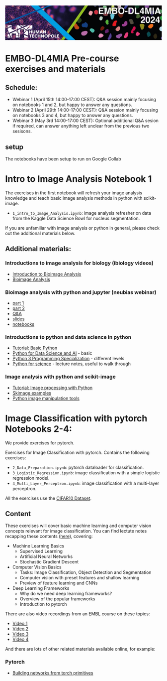 ![Banner](https://raw.githubusercontent.com/dl4mia/.github/2024/img/DL4MIA_banner_2024.png)

# EMBO-DL4MIA Pre-course exercises and materials

## Schedule:

- Webinar 1 (April 15th 14:00-17:00 CEST): Q&A session mainly focusing on notebooks 1 and 2, but happy to answer any questions.
- Webinar 2 (April 29th 14:00-17:00 CEST): Q&A session mainly focusing on notebooks 3 and 4, but happy to answer any questions. 
- Webinar 3 (May 3rd 14:00-17:00 CEST): Optional additional Q&A sesion if required, can answer anything left unclear from the previous two sesisons.

## setup
The notebooks have been setup to run on Google Collab

# Intro to Image Analysis Notebook 1

The exercises in the first notebook will refresh your image analysis knowledge and teach basic image analysis methods in python with scikit-image.
- `1_intro_to_Image_Analysis.ipynb`: image analysis refresher on data from the Kaggle Data Science Bowl for nucleus segmentation. 

If you are unfamiliar with image analysis or python in general, please check out the additional materials below. 

## Additional materials:
 
### Introductions to image analysis for biology (ibiology videos)
 * [Introduction to Bioimage Analysis](https://www.ibiology.org/techniques/introduction-to-bioimage-analysis/)
 * [Bioimage Analysis](https://www.ibiology.org/techniques/bioimage-analysis/)

### Bioimage analysis with python and jupyter (neubias webinar)
* [part 1](https://www.youtube.com/watch?v=2KF8vBrp3Zw&t=0s)
* [part 2](https://www.youtube.com/watch?v=Y3pB3wnOivE&t=0s)
* [Q&A](https://forum.image.sc/t/neubias-academy-home-webinar-interactive-bioimage-analysis-with-python-and-jupyter-questions-answers/37596)
* [slides](https://docs.google.com/presentation/d/1N1ikhtEscuviINAnqUXnUSRS-Gz9sp-0bX8IO_ecW3E/edit)
* [notebooks](https://github.com/guiwitz/neubias_academy_biapy)

### Introductions to python and data science in python
 * [Tutorial: Basic Python](https://www.w3schools.com/python/)
 * [Python for Data Science and AI](https://www.coursera.org/learn/python-for-applied-data-science-ai) - basic
 * [Python 3 Programming Specialization](https://www.coursera.org/specializations/python-3-programming) - different levels 
 * [Python for science](https://scipy-lectures.org/intro/index.html) - lecture notes, useful to walk through

### Image analysis with python and scikit-image
 * [Tutorial: Image processing with Python](https://datacarpentry.org/image-processing/)
 * [Skimage examples](https://scikit-image.org/docs/stable/auto_examples/index.html)
 * [Python image manipulation tools](https://opensource.com/article/19/3/python-image-manipulation-tools)


 # Image Classification with pytorch Notebooks 2-4:

We provide exercises for pytorch.

Exercises for Image Classification with pytorch. Contains the following exercises:
- `2_Data_Preparation.ipynb`: pytorch dataloader for classification. 
- `3_Logistic_Regression.ipynb`: image classification with a simple logistic regression model. 
- `4_Multi_Layer_Perceptron.ipynb`: image classification with a multi-layer perceptron. 

All the exercises use the [CIFAR10 Dataset](https://www.cs.toronto.edu/~kriz/cifar.html).


## Content

These exercises will cover basic machine learning and computer vision concepts relevant for image classification.
You can find lectute notes recapping these contents ([here](https://docs.google.com/presentation/d/1PNoyDIemKKE7Eo02txJfY0kge7tqlrWB1EY9USK4OGY/edit?usp=sharing)), covering:

- Machine Learning Basics
    - Supervised Learning
    - Artificial Neural Networks
    - Stochastic Gradient Descent
- Computer Vision Basics
    - Tasks: Image Classification, Object Detection and Segmentation
    - Computer vision with preset features and shallow learning
    - Preview of feature learning and CNNs
- Deep Learning Frameworks
    - Why do we need deep learning frameworks?
    - Overview of the popular frameworks
    - Introduction to pytorch

There are also video recordings from an EMBL course on these topics:
- [Video 1](https://www.youtube.com/watch?v=-TDNDv2C6ow&feature=em-share_video_user)
- [Video 2](https://www.youtube.com/watch?v=-RmipXviG8E&feature=em-share_video_user)
- [Video 3](https://www.youtube.com/watch?v=_dNc7odIRiM&feature=em-share_video_user)
- [Video 4](https://www.youtube.com/watch?v=-hHtfd9JrAg&feature=em-share_video_user)

And there are lots of other related materials available online, for example:

### Pytorch
 * [Building networks from torch primitives](https://pytorch.org/tutorials/beginner/nn_tutorial.html)
